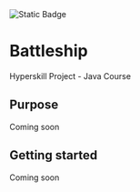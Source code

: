 <img alt="Static Badge" src="https://img.shields.io/badge/Project level-Intermediate-purple">

# Battleship
Hyperskill Project - Java Course

## Purpose
Coming soon

## Getting started
Coming soon
